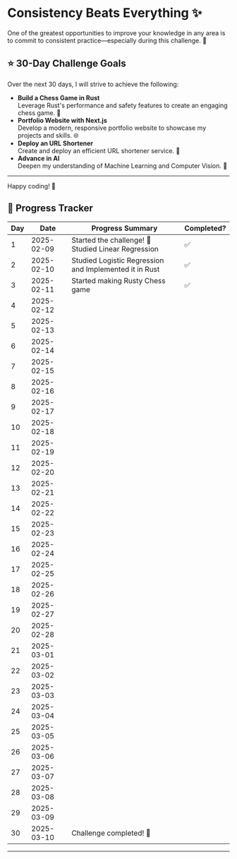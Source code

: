 # Consistency Beats Everything ✨

One of the greatest opportunities to improve your knowledge in any area is to commit to consistent practice—especially during this challenge. 💪

## ⭐ 30-Day Challenge Goals

Over the next 30 days, I will strive to achieve the following:

- **Build a Chess Game in Rust**  
  Leverage Rust's performance and safety features to create an engaging chess game. 🤖
- **Portfolio Website with Next.js**  
  Develop a modern, responsive portfolio website to showcase my projects and skills. 🌐
- **Deploy an URL Shortener**  
  Create and deploy an efficient URL shortener service. 🔗
- **Advance in AI**  
  Deepen my understanding of Machine Learning and Computer Vision. 🚀

---

Happy coding! 🎉

## 📅 Progress Tracker

| Day | Date       | Progress Summary                                       | Completed? |
| --- | ---------- | ------------------------------------------------------ | ---------- |
| 1   | 2025-02-09 | Started the challenge! 🚀 Studied Linear Regression    | ✅         |
| 2   | 2025-02-10 | Studied Logistic Regression and Implemented it in Rust | ✅         |
| 3   | 2025-02-11 | Started making Rusty Chess game                        | ✅         |
| 4   | 2025-02-12 |                                                        |            |
| 5   | 2025-02-13 |                                                        |            |
| 6   | 2025-02-14 |                                                        |            |
| 7   | 2025-02-15 |                                                        |            |
| 8   | 2025-02-16 |                                                        |            |
| 9   | 2025-02-17 |                                                        |            |
| 10  | 2025-02-18 |                                                        |            |
| 11  | 2025-02-19 |                                                        |            |
| 12  | 2025-02-20 |                                                        |            |
| 13  | 2025-02-21 |                                                        |            |
| 14  | 2025-02-22 |                                                        |            |
| 15  | 2025-02-23 |                                                        |            |
| 16  | 2025-02-24 |                                                        |            |
| 17  | 2025-02-25 |                                                        |            |
| 18  | 2025-02-26 |                                                        |            |
| 19  | 2025-02-27 |                                                        |            |
| 20  | 2025-02-28 |                                                        |            |
| 21  | 2025-03-01 |                                                        |            |
| 22  | 2025-03-02 |                                                        |            |
| 23  | 2025-03-03 |                                                        |            |
| 24  | 2025-03-04 |                                                        |            |
| 25  | 2025-03-05 |                                                        |            |
| 26  | 2025-03-06 |                                                        |            |
| 27  | 2025-03-07 |                                                        |            |
| 28  | 2025-03-08 |                                                        |            |
| 29  | 2025-03-09 |                                                        |            |
| 30  | 2025-03-10 | Challenge completed! 🎉                                |            |

---
